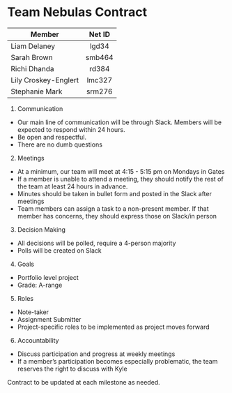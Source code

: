 # Team Nebulas Contract



| Member        | Net ID         |
| ------------- |:-------------:| 
| Liam Delaney     | lgd34 | 
| Sarah Brown     | smb464    | 
| Richi Dhanda | rd384   |  
| Lily Croskey-Englert    | lmc327 | 
| Stephanie Mark | srm276  |  


1. Communication
*  Our main line of communication will be through Slack. Members will be expected to respond within 24 hours.
*  Be open and respectful. 
*  There are no dumb questions

2. Meetings
*  At a minimum, our team will meet at 4:15 - 5:15 pm on Mondays in Gates
*  If a member is unable to attend a meeting, they should notify the rest of the team at least 24 hours in advance. 
*  Minutes should be taken in bullet form and posted in the Slack after meetings 
*  Team members can assign a task to a non-present member. If that member has concerns, they should express those on Slack/in person

3. Decision Making
*  All decisions will be polled, require a 4-person majority 
*  Polls will be created on Slack 

4. Goals
*  Portfolio level project
*  Grade: A-range

5. Roles
*  Note-taker
*  Assignment Submitter
*  Project-specific roles to be implemented as project moves forward

6. Accountability
*  Discuss participation and progress at weekly meetings 
*  If a member’s participation becomes especially problematic, the team reserves the right to discuss with Kyle

Contract to be updated at each milestone as needed. 
